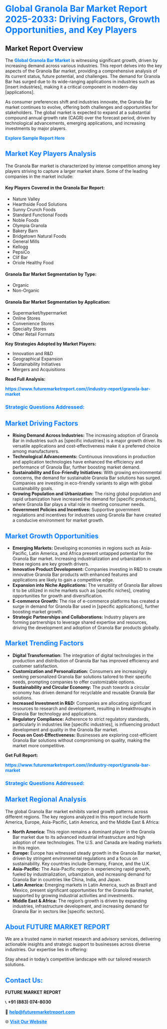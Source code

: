 <h1 style="color: #007BFF;">Global Granola Bar Market Report 2025-2033: Driving Factors, Growth Opportunities, and Key Players</h1>

<section id="overview">
<h2>Market Report Overview</h2>
<p>The <a href="https://www.futuremarketreport.com//industry-report/granola-bar-market" style="color: #007BFF; text-decoration: none;"><strong>Global Granola Bar Market</strong></a> is witnessing significant growth, driven by increasing demand across various industries. This report delves into the key aspects of the Granola Bar market, providing a comprehensive analysis of its current status, future potential, and challenges. The demand for Granola Bar has surged due to its wide-ranging applications in industries such as [insert industries], making it a critical component in modern-day [applications].</p>
<p>As consumer preferences shift and industries innovate, the Granola Bar market continues to evolve, offering both challenges and opportunities for stakeholders. The global market is expected to expand at a substantial compound annual growth rate (CAGR) over the forecast period, driven by technological advancements, emerging applications, and increasing investments by major players.</p>
</section>

<section id="overview">
<p><a href="https://www.futuremarketreport.com//request-sample/reportId=61760" style="color: #007BFF; text-decoration: none;"><strong>Explore Sample Report Here</strong></a></p>
</section>

<section id="key-players">
<h2 style="color: #007BFF;">Market Key Players Analysis</h2>
<p>The Granola Bar market is characterized by intense competition among key players striving to capture a larger market share. Some of the leading companies in the market include:</p>
<h4>Key Players Covered in the Granola Bar Report:</h4>
<ul><li>Nature Valley</li><li>Hearthside Food Solutions</li><li>Sunny Crunch Foods</li><li>Standard Functional Foods</li><li>Noble Foods</li><li>Olympia Granola</li><li>Bakery Barn</li><li>Bridgetown Natural Foods</li><li>General Mills</li><li>Kellogg</li><li>PepsiCo</li><li>Clif Bar</li><li>Oriole Healthy Food</li></ul>
<h4>Granola Bar Market Segmentation by Type:</h4>
<ul><li>Organic</li><li>Non-Organic</li></ul>

<h4>Granola Bar Market Segmentation by Application:</h4>
<ul><li>Supermarket/hypermarket</li><li>Online Stores</li><li>Convenience Stores</li><li>Specialty Stores</li><li>Other Retail Formats</li></ul>
<p><strong>Key Strategies Adopted by Market Players:</strong></p>
<ul>
<li>Innovation and R&D</li>
<li>Geographical Expansion</li>
<li>Sustainability Initiatives</li>
<li>Mergers and Acquisitions</li>
</ul>
</section>

<section>
<p><strong>Read Full Analysis: </strong></p><a href="https://www.futuremarketreport.com//industry-report/granola-bar-market" style="color: #007BFF; text-decoration: none;"><strong>https://www.futuremarketreport.com//industry-report/granola-bar-market</strong></a>
<h3 style="color: #007BFF;">Strategic Questions Addressed:</h3>
</section>

<section id="driving-factors">
<h2 style="color: #007BFF;">Market Driving Factors</h2>
<ul>
<li><strong>Rising Demand Across Industries:</strong> The increasing adoption of Granola Bar in industries such as [specific industries] is a major growth driver. Its versatile applications and cost-effectiveness make it a preferred choice among manufacturers.</li>
<li><strong>Technological Advancements:</strong> Continuous innovations in production and application technologies have enhanced the efficiency and performance of Granola Bar, further boosting market demand.</li>
<li><strong>Sustainability and Eco-Friendly Initiatives:</strong> With growing environmental concerns, the demand for sustainable Granola Bar solutions has surged. Companies are investing in eco-friendly variants to align with global sustainability goals.</li>
<li><strong>Growing Population and Urbanization:</strong> The rising global population and rapid urbanization have increased the demand for [specific products], where Granola Bar plays a vital role in meeting consumer needs.</li>
<li><strong>Government Policies and Incentives:</strong> Supportive government regulations and incentives for industries using Granola Bar have created a conducive environment for market growth.</li>
</ul>
</section>

<section id="growth-opportunities">
<h2 style="color: #007BFF;">Market Growth Opportunities</h2>
<ul>
<li><strong>Emerging Markets:</strong> Developing economies in regions such as Asia-Pacific, Latin America, and Africa present untapped potential for the Granola Bar market. Increasing industrialization and urbanization in these regions are key growth drivers.</li>
<li><strong>Innovative Product Development:</strong> Companies investing in R&D to create innovative Granola Bar products with enhanced features and applications are likely to gain a competitive edge.</li>
<li><strong>Expansion into Niche Applications:</strong> The versatility of Granola Bar allows it to be utilized in niche markets such as [specific niches], creating opportunities for growth and diversification.</li>
<li><strong>E-commerce Growth:</strong> The rise of e-commerce platforms has created a surge in demand for Granola Bar used in [specific applications], further boosting market growth.</li>
<li><strong>Strategic Partnerships and Collaborations:</strong> Industry players are forming partnerships to leverage shared expertise and resources, driving the development and adoption of Granola Bar products globally.</li>
</ul>
</section>

<section id="trending-factors">
<h2 style="color: #007BFF;">Market Trending Factors</h2>
<ul>
<li><strong>Digital Transformation:</strong> The integration of digital technologies in the production and distribution of Granola Bar has improved efficiency and customer satisfaction.</li>
<li><strong>Customization and Personalization:</strong> Consumers are increasingly seeking personalized Granola Bar solutions tailored to their specific needs, prompting companies to offer customizable options.</li>
<li><strong>Sustainability and Circular Economy:</strong> The push towards a circular economy has driven demand for recyclable and reusable Granola Bar solutions.</li>
<li><strong>Increased Investment in R&D:</strong> Companies are allocating significant resources to research and development, resulting in breakthroughs in Granola Bar technology and applications.</li>
<li><strong>Regulatory Compliance:</strong> Adherence to strict regulatory standards, particularly in industries like [specific industries], is influencing product development and quality in the Granola Bar market.</li>
<li><strong>Focus on Cost-Effectiveness:</strong> Businesses are exploring cost-efficient Granola Bar solutions without compromising on quality, making the market more competitive.</li>
</ul>
</section>

<section>
<p><strong>Get Full Report: </strong></p><a href="https://www.futuremarketreport.com//industry-report/granola-bar-market" style="color: #007BFF; text-decoration: none;"><strong>https://www.futuremarketreport.com//industry-report/granola-bar-market</strong></a>
<h3 style="color: #007BFF;">Strategic Questions Addressed:</h3>
</section>


<section id="regional-analysis">
<h2 style="color: #007BFF;">Market Regional Analysis</h2>
<p>The global Granola Bar market exhibits varied growth patterns across different regions. The key regions analyzed in this report include North America, Europe, Asia-Pacific, Latin America, and the Middle East & Africa:</p>
<ul>
<li><strong>North America:</strong> This region remains a dominant player in the Granola Bar market due to its advanced industrial infrastructure and high adoption of new technologies. The U.S. and Canada are leading markets in this region.</li>
<li><strong>Europe:</strong> Europe has witnessed steady growth in the Granola Bar market, driven by stringent environmental regulations and a focus on sustainability. Key countries include Germany, France, and the U.K.</li>
<li><strong>Asia-Pacific:</strong> The Asia-Pacific region is experiencing rapid growth, fueled by industrialization, urbanization, and increasing demand for Granola Bar in countries like China, India, and Japan.</li>
<li><strong>Latin America:</strong> Emerging markets in Latin America, such as Brazil and Mexico, present significant opportunities for the Granola Bar market, supported by growing industrial activities and investments.</li>
<li><strong>Middle East & Africa:</strong> The region’s growth is driven by expanding industries, infrastructure development, and increasing demand for Granola Bar in sectors like [specific sectors].</li>
</ul>
</section>

<footer>
<h2 style="color: #007BFF;">About FUTURE MARKET REPORT</h2>
<p>We are a trusted name in market research and advisory services, delivering actionable insights and strategic support to businesses across diverse industries. Our expertise lies in offering:</p>

<p>Stay ahead in today’s competitive landscape with our tailored research solutions.</p>

<h2 style="color: #007BFF;">Contact Us:</h2>
<p><strong>FUTURE MARKET REPORT</strong></p>
<p>📞 <strong>+91 (883) 074-8030</strong></p>
<p>📧 <strong><a href="mailto:help@futuremarketreport.com" style="color: #007BFF;">help@futuremarketreport.com</a></strong></p>
<p>🌐 <strong><a href="https://www.futuremarketreport.com/" style="color: #007BFF;">Visit Our Website</a></strong></p>
</footer>